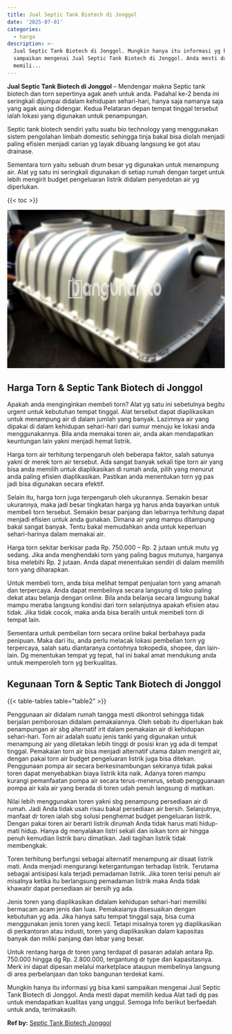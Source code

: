 ```yaml
---
title: Jual Septic Tank Biotech di Jonggol
date: '2025-07-01'
categories:
  - harga
description: >-
  Jual Septic Tank Biotech di Jonggol. Mungkin hanya itu informasi yg bisa kami
  sampaikan mengenai Jual Septic Tank Biotech di Jonggol. Anda mesti dapat
  memili...
---
```


**Jual Septic Tank Biotech di Jonggol** – Mendengar makna Septic tank biotech dan torn sepertinya agak aneh untuk anda. Padahal ke-2 benda ini seringkali dijumpai didalam kehidupan sehari-hari, hanya saja namanya saja yang agak asing didengar. Kedua Pelataran depan tempat tinggal tersebut ialah lokasi yang digunakan untuk penampungan.

Septic tank biotech sendiri yaitu suatu bio technology yang menggunakan sistem pengolahan limbah domestic sehingga tinja bakal bisa diolah menjadi paling efisien menjadi carian yg layak dibuang langsung ke got atau drainase.

Sementara torn yaitu sebuah drum besar yg digunakan untuk menampung air. Alat yg satu ini seringkali digunakan di setiap rumah dengan target untuk lebih mengirit budget pengeluaran listrik didalam penyedotan air yg diperlukan.

{{< toc >}}

![Jual Septic Tank Biotech di Jonggol](/images/jual-bio-septictank-10.png)

## Harga Torn & Septic Tank Biotech di Jonggol

Apakah anda menginginkan membeli torn? Alat yg satu ini sebetulnya begitu urgent untuk kebutuhan tempat tinggal. Alat tersebut dapat diaplikasikan untuk menampung air di dalam jumlah yang banyak. Lazimnya air yang dipakai di dalam kehidupan sehari-hari dari sumur menuju ke lokasi anda menggunakannya. Bila anda memakai toren air, anda akan mendapatkan keuntungan lain yakni menjadi hemat listrik.

Harga torn air terhitung terpengaruh oleh beberapa faktor, salah satunya yakni dr merek torn air tersebut. Ada sangat banyak sekali tipe torn air yang bisa anda memilih untuk diaplikasikan di rumah anda, pilih yang menurut anda paling efisien diaplikasikan. Pastikan anda menentukan torn yg pas jadi bisa digunakan secara efektif.

Selain itu, harga torn juga terpengaruh oleh ukurannya. Semakin besar ukurannya, maka jadi besar tingkatan harga yg harus anda bayarkan untuk membeli torn tersebut. Semakin besar panjang dan lebarnya terhitung dapat menjadi efisien untuk anda gunakan. Dimana air yang mampu ditampung bakal sangat banyak. Tentu bakal memudahkan anda untuk keperluan sehari-harinya dalam memakai air.

Harga torn sekitar berkisar pada Rp. 750.000 – Rp. 2 jutaan untuk mutu yg sedang. Jika anda menghendaki torn yang paling bagus mutunya, harganya bisa melebihi Rp. 2 jutaan. Anda dapat menentukan sendiri di dalam memilih torn yang diharapkan.

Untuk membeli torn, anda bisa melihat tempat penjualan torn yang amanah dan terpercaya. Anda dapat membelinya secara langsung di toko paling dekat atau belanja dengan online. Bila anda belanja secara langsung bakal mampu meraba langsung kondisi dari torn selanjutnya apakah efisien atau tidak. Jika tidak cocok, maka anda bisa beralih untuk membeli torn di tempat lain.

Sementara untuk pembelian torn secara online bakal berbahaya pada penipuan. Maka dari itu, anda perlu melacak lokasi pembelian torn yg terpercaya, salah satu diantaranya contohnya tokopedia, shopee, dan lain-lain. Dg menentukan tempat yg tepat, hal ini bakal amat mendukung anda untuk memperoleh torn yg berkualitas.

## Kegunaan Torn & Septic Tank Biotech di Jonggol

{{< table-tables table="table2" >}}

Penggunaan air didalam rumah tangga mesti dikontrol sehingga tidak berjalan pemborosan didalam pemakaiannya. Oleh sebab itu diperlukan bak penampungan air sbg alternatif irit dalam pemakaian air di kehidupan sehari-hari. Torn air adalah suatu jenis tanki yang digunakan untuk menampung air yang diletakan lebih tinggi dr posisi kran yg ada di tempat tinggal. Pemakaian torn air bisa menjadi alternatif utama dalam mengirit air, dengan pakai torn air budget pengeluaran listrik juga bisa ditekan. Penggunaan pompa air secara berkesinambungan sekiranya tidak pakai toren dapat menyebabkan biaya listrik kita naik. Adanya toren mampu kurangi pemanfaatan pompa air secara terus-menerus, sebab pengguanaan pompa air kala air yang berada di toren udah penuh langsung di matikan.

Nilai lebih menggunakan toren yakni sbg penampung persediaan air di rumah. Jadi Anda tidak usah risau bakal persediaan air bersih. Selanjutnya, manfaat dr toren ialah sbg solusi penghemat budget pengeluaran listrik. Dengan pakai toren air berarti listrik dirumah Anda tidak harus mati hidup-mati hidup. Hanya dg menyalakan listri sekali dan isikan torn air hingga penuh kemudian listrik baru dimatikan. Jadi tagihan listrik tidak membengkak.

Toren terhitung berfungsi sebagai alternatif menampung air disaat listrik mati. Anda menjadi mengurangi ketergantungan terhadap listrik. Terutama sebagai antisipasi kala terjadi pemadaman listrik. Jika toren terisi penuh air misalnya ketika itu berlangsung pemadaman listrik maka Anda tidak khawatir dapat persediaan air bersih yg ada.

Jenis toren yang diaplikasikan didalam kehidupan sehari-hari memiliki bermacam acam jenis dan luas. Pemakaianya disesuaikan dengan kebutuhan yg ada. Jika hanya satu tempat tinggal saja, bisa cuma menggunakan jenis toren yang kecil. Tetapi misalnya toren yg diaplikasikan di perkantoran atau industi, toren yang diaplikasikan dalam kapasitas banyak dan miliki panjang dan lebar yang besar.

Untuk rentang harga dr toren yang terdapat di pasaran adalah antara Rp. 750.000 hingga dg Rp. 2.800.000, tergantung dr type dan kapasitasnya. Merk ini dapat dipesan melalui marketplace ataupun membelinya langsung di area perbelanjaan dan toko bangunan terdekat kami.

Mungkin hanya itu informasi yg bisa kami sampaikan mengenai Jual Septic Tank Biotech di Jonggol. Anda mesti dapat memilih kedua Alat tadi dg pas untuk mendapatkan kualitas yang unggul. Semoga Info berikut berfaedah untuk anda, terimakasih.

**Ref by:** [Septic Tank Biotech Jonggol](https://id.wikipedia.org/wiki/Septic)
